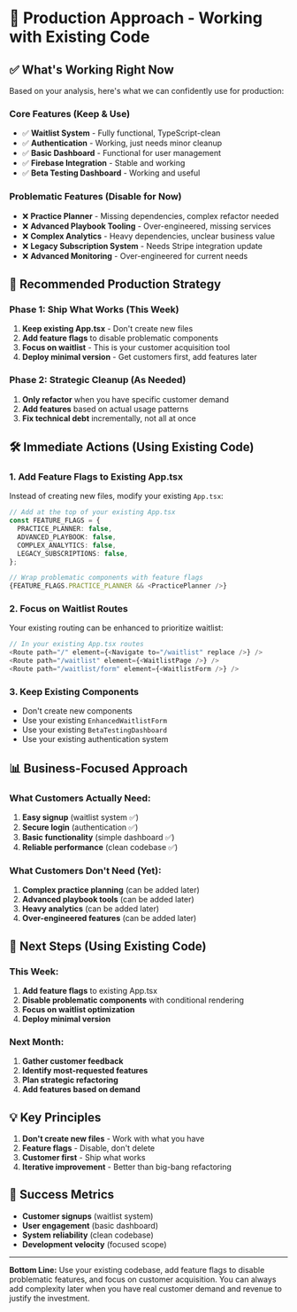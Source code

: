 # 🚀 Production Approach - Working with Existing Code

## ✅ **What's Working Right Now**

Based on your analysis, here's what we can confidently use for production:

### **Core Features (Keep & Use)**
- ✅ **Waitlist System** - Fully functional, TypeScript-clean
- ✅ **Authentication** - Working, just needs minor cleanup
- ✅ **Basic Dashboard** - Functional for user management
- ✅ **Firebase Integration** - Stable and working
- ✅ **Beta Testing Dashboard** - Working and useful

### **Problematic Features (Disable for Now)**
- ❌ **Practice Planner** - Missing dependencies, complex refactor needed
- ❌ **Advanced Playbook Tooling** - Over-engineered, missing services
- ❌ **Complex Analytics** - Heavy dependencies, unclear business value
- ❌ **Legacy Subscription System** - Needs Stripe integration update
- ❌ **Advanced Monitoring** - Over-engineered for current needs

## 🎯 **Recommended Production Strategy**

### **Phase 1: Ship What Works (This Week)**
1. **Keep existing App.tsx** - Don't create new files
2. **Add feature flags** to disable problematic components
3. **Focus on waitlist** - This is your customer acquisition tool
4. **Deploy minimal version** - Get customers first, add features later

### **Phase 2: Strategic Cleanup (As Needed)**
1. **Only refactor** when you have specific customer demand
2. **Add features** based on actual usage patterns
3. **Fix technical debt** incrementally, not all at once

## 🛠 **Immediate Actions (Using Existing Code)**

### **1. Add Feature Flags to Existing App.tsx**
Instead of creating new files, modify your existing `App.tsx`:

```typescript
// Add at the top of your existing App.tsx
const FEATURE_FLAGS = {
  PRACTICE_PLANNER: false,
  ADVANCED_PLAYBOOK: false,
  COMPLEX_ANALYTICS: false,
  LEGACY_SUBSCRIPTIONS: false,
};

// Wrap problematic components with feature flags
{FEATURE_FLAGS.PRACTICE_PLANNER && <PracticePlanner />}
```

### **2. Focus on Waitlist Routes**
Your existing routing can be enhanced to prioritize waitlist:

```typescript
// In your existing App.tsx routes
<Route path="/" element={<Navigate to="/waitlist" replace />} />
<Route path="/waitlist" element={<WaitlistPage />} />
<Route path="/waitlist/form" element={<WaitlistForm />} />
```

### **3. Keep Existing Components**
- Don't create new components
- Use your existing `EnhancedWaitlistForm`
- Use your existing `BetaTestingDashboard`
- Use your existing authentication system

## 📊 **Business-Focused Approach**

### **What Customers Actually Need:**
1. **Easy signup** (waitlist system ✅)
2. **Secure login** (authentication ✅)
3. **Basic functionality** (simple dashboard ✅)
4. **Reliable performance** (clean codebase ✅)

### **What Customers Don't Need (Yet):**
1. **Complex practice planning** (can be added later)
2. **Advanced playbook tools** (can be added later)
3. **Heavy analytics** (can be added later)
4. **Over-engineered features** (can be added later)

## 🚀 **Next Steps (Using Existing Code)**

### **This Week:**
1. **Add feature flags** to existing App.tsx
2. **Disable problematic components** with conditional rendering
3. **Focus on waitlist optimization**
4. **Deploy minimal version**

### **Next Month:**
1. **Gather customer feedback**
2. **Identify most-requested features**
3. **Plan strategic refactoring**
4. **Add features based on demand**

## 💡 **Key Principles**

1. **Don't create new files** - Work with what you have
2. **Feature flags** - Disable, don't delete
3. **Customer first** - Ship what works
4. **Iterative improvement** - Better than big-bang refactoring

## 🎉 **Success Metrics**

- **Customer signups** (waitlist system)
- **User engagement** (basic dashboard)
- **System reliability** (clean codebase)
- **Development velocity** (focused scope)

---

**Bottom Line:** Use your existing codebase, add feature flags to disable problematic features, and focus on customer acquisition. You can always add complexity later when you have real customer demand and revenue to justify the investment.
